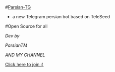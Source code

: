 #[Parsian-TG](https://telegram.me/parsiantg)

* a new Telegram persian bot based on TeleSeed




#Open Source for all


_Dev by_

*ParsianTM*

*AND MY CHANNEL*

[Click here to join :)](https://telegram.me/spheroch)


